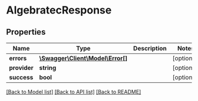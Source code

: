 # AlgebratecResponse

## Properties
Name | Type | Description | Notes
------------ | ------------- | ------------- | -------------
**errors** | [**\Swagger\Client\Model\Error[]**](Error.md) |  | [optional] 
**provider** | **string** |  | [optional] 
**success** | **bool** |  | [optional] 

[[Back to Model list]](../../README.md#documentation-for-models) [[Back to API list]](../../README.md#documentation-for-api-endpoints) [[Back to README]](../../README.md)

